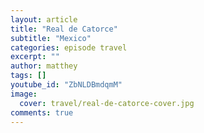 ```yaml
---
layout: article
title: "Real de Catorce"
subtitle: "Mexico"
categories: episode travel
excerpt: ""
author: matthey
tags: []
youtube_id: "ZbNLDBmdqmM"
image:
  cover: travel/real-de-catorce-cover.jpg
comments: true
---
```

